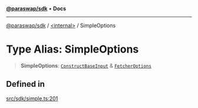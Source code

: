 [**@paraswap/sdk**](../../README.md) • **Docs**

***

[@paraswap/sdk](../../globals.md) / [\<internal\>](../README.md) / SimpleOptions

# Type Alias: SimpleOptions

> **SimpleOptions**: [`ConstructBaseInput`](../interfaces/ConstructBaseInput.md) & [`FetcherOptions`](FetcherOptions.md)

## Defined in

[src/sdk/simple.ts:201](https://github.com/paraswap/paraswap-sdk/blob/master/src/sdk/simple.ts#L201)
